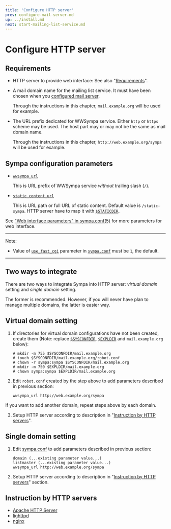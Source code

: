 ```yaml
---
title: 'Configure HTTP server'
prev: configure-mail-server.md
up: ../install.md
next: start-mailing-list-service.md
---
```


Configure HTTP server
=====================

Requirements
------------

* HTTP server to provide web interface:
  See also "[Requirements](../requirements.md#http-server)".

* A mail domain name for the mailing list service.  It must have been chosen
  when you [configured mail server](configure-mail-server.md).

  Through the instructions in this chapter, ``mail.example.org`` will be used
  for example.

* The URL prefix dedicated for WWSympa service.  Either ``http`` or ``https``
  scheme may be used.  The host part may or may not be the same as mail domain
  name.

  Through the instructions in this chapter, ``http://web.example.org/sympa``
  will be used for example.

Sympa configuration parameters
------------------------------

* [``wwsympa_url``](../man/sympa.conf.5.md#wwsympa_url)

  This is URL prefix of WWSympa service _without_ trailing slash (``/``).

* [``static_content_url``](../man/sympa.conf.5.md#static_content_url)

  This is URL path or full URL of static content.  Default value is
  ``/static-sympa``.  HTTP server have to map it with
  [``$STATICDIR``](../layout.md#staticdir).

See ["Web interface parameters" in sympa.conf(5)](../man/sympa.conf.5#web-interface-parameters) for more parameters for web interface.

----
Note:

* Value of [``use_fast_cgi``](../man/sympa.conf.5.md#use_fast_cgi) parameter
  in [``sympa.conf``](../man/sympa.conf.5.md#config) must be ``1``,
  the default.

----

Two ways to integrate
---------------------

There are two ways to integrate Sympa into HTTP server:
_virtual domain_ setting and _single domain_ setting.

The former is recommended.  However, if you will never have plan to manage
multiple domains, the latter is easier way.

Virtual domain setting
----------------------

1. If directories for virtual domain configurations have not been created,
   create them (Note: replace [``$SYSCONFDIR``](../layout.md#sysconfdir),
   [``$EXPLDIR``](../layout.md#expldir) and ``mail.example.org`` below):
   ```
   # mkdir -m 755 $SYSCONFDIR/mail.example.org
   # touch $SYSCONFDIR/mail.example.org/robot.conf
   # chown -r sympa:sympa $SYSCONFDIR/mail.example.org
   # mkdir -m 750 $EXPLDIR/mail.example.org
   # chown sympa:sympa $EXPLDIR/mail.example.org
   ```

2. Edit ``robot.conf`` created by the step above to add parameters described
   in previous section:
   ```
   wwsympa_url http://web.example.org/sympa
   ```

If you want to add another domain, repeat steps above by each domain.

3. Setup HTTP server according to description in
   "[Instruction by HTTP servers](#instruction-by-http-servers)".

Single domain setting
---------------------

1. Edit [sympa.conf](../layout.md#config) to add parameters described in
   previous section:
   ```
   domain (...existing parameter value...)
   listmaster (...existing parameter value...)
   wwsympa_url http://web.example.org/sympa
   ```

2. Setup HTTP server according to description in
   "[Instruction by HTTP servers](#instruction-by-http-servers)" section.

Instruction by HTTP servers
---------------------------

- [Apache HTTP Server](configure-http-server-apache.md)
- [lighttpd](configure-http-server-lighttpd.md)
- [nginx](configure-http-server-nginx.md)

